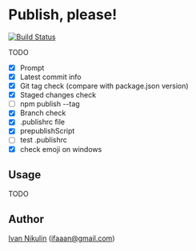 # Publish, please!
[![Build Status](https://api.travis-ci.org/inikulin/publish-please.svg)](https://travis-ci.org/inikulin/publish-please)

TODO

 - [x] Prompt
 - [x] Latest commit info
 - [x] Git tag check (compare with package.json version)
 - [x] Staged changes check
 - [ ] npm publish --tag
 - [x] Branch check
 - [x] .publishrc file
 - [x] prepublishScript
 - [ ] test .publishrc
 - [x] check emoji on windows

## Usage
TODO

## Author
[Ivan Nikulin](https://github.com/inikulin) (ifaaan@gmail.com)

